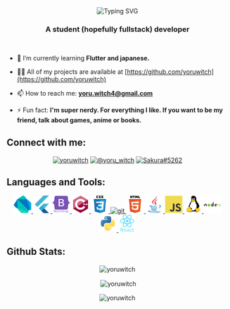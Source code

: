 <div align="center">
  <img src="https://readme-typing-svg.herokuapp.com?color=%F1F7B40&center=true&vCenter=true&lines=Hey%2C+I'm+Evelyn!" alt="Typing SVG">
</div>

<h3 align="center">A student (hopefully fullstack) developer</h3>
<br>

- 🌱 I’m currently learning **Flutter and japanese.**

- 👨‍💻 All of my projects are available at [https://github.com/yoruwitch](https://github.com/yoruwitch)

- 📫 How to reach me: **yoru.witch4@gmail.com**

- ⚡ Fun fact: **I'm super nerdy. For everything I like. If you want to be my friend, talk about games, anime or books.**

## Connect with me:
<p align="center">
<a href="https://codepen.io/yoruwitch" target="blank"><img align="center" src="https://raw.githubusercontent.com/rahuldkjain/github-profile-readme-generator/master/src/images/icons/Social/codepen.svg" alt="yoruwitch" height="30" width="40" /></a>
<a href="https://twitter.com/@yoru_witch" target="blank"><img align="center" src="https://raw.githubusercontent.com/rahuldkjain/github-profile-readme-generator/master/src/images/icons/Social/twitter.svg" alt="@yoru_witch" height="30" width="40" /></a>
<a href="https://discord.gg/Sakura#5262" target="blank"><img align="center" src="https://raw.githubusercontent.com/rahuldkjain/github-profile-readme-generator/master/src/images/icons/Social/discord.svg" alt="Sakura#5262" height="30" width="40" /></a>
</p>


## Languages and Tools:

<p align="center"> <a href="https://getbootstrap.com" target="_blank" rel="noreferrer"> 
<img src=" https://raw.githubusercontent.com/devicons/devicon/master/icons/dart/dart-original.svg" alt="dart" width="40" height="40"/> </a> <a href="https://dart.dev/" target="_blank" rel="noreferrer">
<img src="https://raw.githubusercontent.com/devicons/devicon/master/icons/flutter/flutter-original.svg" alt="flutter" width="40" height="40"/> </a> <a href="https://flutter.dev/" target="_blank" rel="noreferrer">
<img src="https://raw.githubusercontent.com/devicons/devicon/master/icons/bootstrap/bootstrap-plain-wordmark.svg" alt="bootstrap" width="40" height="40"/> </a> <a href="https://www.w3schools.com/cpp/" target="_blank" rel="noreferrer"> <img src="https://raw.githubusercontent.com/devicons/devicon/master/icons/cplusplus/cplusplus-original.svg" alt="cplusplus" width="40" height="40"/> </a> <a href="https://www.w3schools.com/css/" target="_blank" rel="noreferrer"> <img src="https://raw.githubusercontent.com/devicons/devicon/master/icons/css3/css3-original-wordmark.svg" alt="css3" width="40" height="40"/> </a> <a href="https://git-scm.com/" target="_blank" rel="noreferrer"> <img src="https://www.vectorlogo.zone/logos/git-scm/git-scm-icon.svg" alt="git" width="40" height="40"/> </a> <a href="https://www.w3.org/html/" target="_blank" rel="noreferrer"> <img src="https://raw.githubusercontent.com/devicons/devicon/master/icons/html5/html5-original-wordmark.svg" alt="html5" width="40" height="40"/> </a> <a href="https://www.java.com" target="_blank" rel="noreferrer"> <img src="https://raw.githubusercontent.com/devicons/devicon/master/icons/java/java-original.svg" alt="java" width="40" height="40"/> </a> <a href="https://developer.mozilla.org/en-US/docs/Web/JavaScript" target="_blank" rel="noreferrer"> <img src="https://raw.githubusercontent.com/devicons/devicon/master/icons/javascript/javascript-original.svg" alt="javascript" width="40" height="40"/> </a> <a href="https://www.linux.org/" target="_blank" rel="noreferrer"> <img src="https://raw.githubusercontent.com/devicons/devicon/master/icons/linux/linux-original.svg" alt="linux" width="40" height="40"/> </a> <a href="https://nodejs.org" target="_blank" rel="noreferrer"> <img src="https://raw.githubusercontent.com/devicons/devicon/master/icons/nodejs/nodejs-original-wordmark.svg" alt="nodejs" width="40" height="40"/> </a> <a href="https://www.python.org" target="_blank" rel="noreferrer"> <img src="https://raw.githubusercontent.com/devicons/devicon/master/icons/python/python-original.svg" alt="python" width="40" height="40"/> </a> <a href="https://reactjs.org/" target="_blank" rel="noreferrer"> <img src="https://raw.githubusercontent.com/devicons/devicon/master/icons/react/react-original-wordmark.svg" alt="react" width="40" height="40"/> </a> </p>


## Github Stats:
<div align="center">
<p><img align="center" src="https://github-readme-stats.vercel.app/api/top-langs?username=yoruwitch&theme=dark&show_icons=true&locale=en&layout=compact" alt="yoruwitch" /></p>

<p>&nbsp;<img align="center" src="https://github-readme-stats.vercel.app/api?username=yoruwitch&theme=dark&show_icons=true&locale=en" alt="yoruwitch" /></p>

<p><img align="center" src="https://github-readme-streak-stats.herokuapp.com/?user=yoruwitch&theme=dark" alt="yoruwitch" /></p>
</div>


